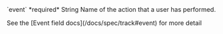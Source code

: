 <tr>
  <td>`event` *required*</td>
  <td>String</td>
  <td>Name of the action that a user has performed.
    <p>See the [Event field docs](/docs/spec/track#event) for more detail</p>
  </td>
</tr>